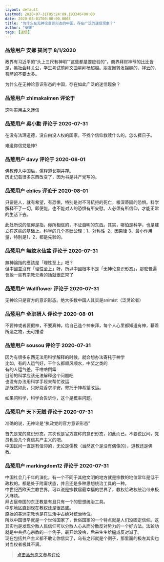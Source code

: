 ```yaml
---
layout: default
Lastmod: 2020-07-31T05:24:09.193346+00:00
date: 2020-08-01T00:00:00.000Z
title: "为什么在无神论意识形态的中国，存在广泛的迷信现象？"
author: "安娜"
tags: [迷信]
---
```



### 品葱用户 **安娜** 提问于 8/1/2020
    
政界有习近平的“头上三尺有神明”“这些都是要应验的”，商界拜财神爷的比比皆是，黑社会拜关公，学生考试前拜文曲星拜杨超越。朋友圈转发锦鲤的、祥云的、菩萨的不要太多。  
  
为什么在无神论意识形态的中国，存在如此广泛的迷信现象？
    
                

### 品葱用户 **zhimakaimen** 评论于 
        
这叫实用主义迷信
        
                

### 品葱用户 **吳小勳** 评论于 2020-07-31
        
在没有法理道德，没自由没人权的国家，不找个信仰救赎什么的，怎么捱日子。  
  
难道你信党是神?
        
                

### 品葱用户 **davy** 评论于 2020-08-01
        
佛教传入中国后，儒释道长期并存。  
历史记载很多东西改变了，因为书是共产党写的。
        
                

### 品葱用户 **eblics** 评论于 2020-08-01
        
只要是人，就有希望，有恐惧，特别是对不可抗拒的死亡，根深蒂固的恐惧。科学解释不了一切，即便能，也不能对人的恐惧有所安慰。人必须有所信仰，才能正常的生活下去。  
  
此处所说的信仰是指，你所相信的，不证自明的东西。其实，哪怕是科学，也是建立在这些的基础上。科学的几个基础公理：1、对称性  2、因果律 3、最小作用量，特别是1，2，都是先验的。
        
                

### 品葱用户 **無紋水仙盆** 评论于 2020-07-31
        
無神論指的應該是「理性至上」吧？  
但中國並沒有「理性至上」呀，所以中國根本不是「无神论意识形态」，那麼普遍會說一些有宗教元素的話就很正常了
        
                

### 品葱用户 **Wallflower** 评论于 2020-07-31
        
无神论只是官方的意识形态。绝大多数中国人其实是animist（泛灵论者）
        
                

### 品葱用户 **全职猎人** 评论于 2020-08-01
        
不要神或者要假神，不要真神，给自己造个神来拜，每个人心里都知道有神，藉着所造之物，无可推诿
        
                

### 品葱用户 **sousou** 评论于 2020-07-31
        
因为有很多东西无法用科学解释的时候，就会想办法寄托于神学  
比如，有的人运气好，干什么都顺风顺水，中奖之类的  
有的人运气差，干啥啥倒霉  
目前的科学应该无法解释这个问题吧  
也没有办法用科学手段来帮忙改运  
那既然如此，只好烧香求平安，寄托于神希望改运。  
  
如果问科学，科学会告诉你，这个是概率问题。
        
                

### 品葱用户 **天下无贼** 评论于 2020-07-31
        
准确的说，无神论是“执政党的官方意识形态”  
  
首先是党的意识形态，其次也是官方宣称的意识形态，如此而已。不要说民间，党员也没几个真信共产主义的吧。  
中国民间一直是有信仰的，无论是儒教（当然这个是没有偶像的），道教还是佛教。
        
                

### 品葱用户 **markingdom12** 评论于 2020-07-31
        
中国社会几千年的演化，有一个不同于其他文明的地方就是宗教的地位常年是低于政权的。都是处于附庸状态，并且还是多种思想统治工具的一种。  
中世纪西欧天主教世界，可以说是宗教届最幸福的世界了，教权给政权统治带来极大麻烦。  
拜占庭帝国的东正教是有且只有一个的思想统治工具。  
中东地区直到现在教权还是很昌盛。  
原始的美洲宗教也是在生活中占绝对统治地位。  
所以中国很早就是一个世俗国家了，世俗国家的一个特点就是人们没固定信仰。这其实也是发现分散人民信仰可以分散人心从而分散反对势力的一个好方法。法轮功就是中共担心宗教的一个例子，最开始没啥，后来生生给逼成反对派了。  
现在包括共产主义都不敢让你信实了，乌有之邦就是个例子，那里面的极左其实也对当权者极其不满。
        
                





> [点击品葱原文参与讨论](https://pincong.rocks/question/29178)

